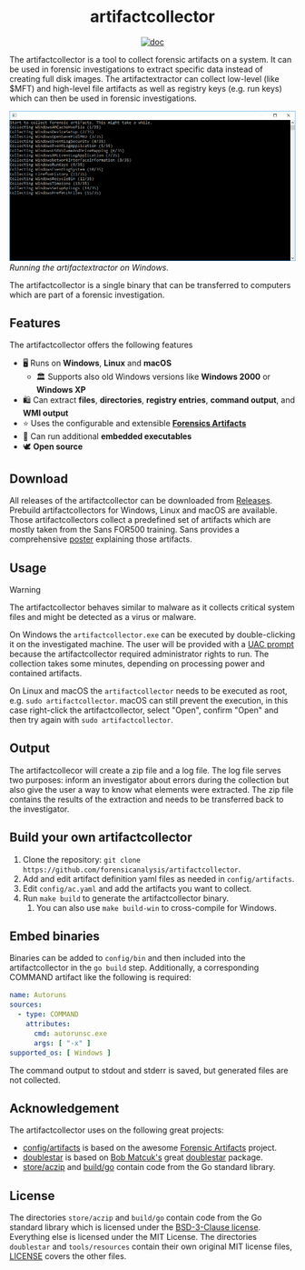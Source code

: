 <h1 align="center">artifactcollector</h1>

<p  align="center">
 <a href="https://godocs.io/github.com/forensicanalysis/artifactcollector"><img src="https://godocs.io/github.com/forensicanalysis/artifactcollector?status.svg" alt="doc" /></a>
</p>

The artifactcollector is a tool to collect forensic artifacts on a system. 
It can be used in forensic investigations to extract specific data instead of creating full disk images. 
The artifactextractor can collect low-level (like $MFT) 
and high-level file artifacts as well as registry keys (e.g. run keys) 
which can then be used in forensic investigations.

![Running the artifactextractor on Windows.](docs/ac.png)
_Running the artifactextractor on Windows._

The artifactcollector is a single binary that can be transferred to computers 
which are part of a forensic investigation.

## Features

The artifactcollector offers the following features

- ️🖥️ Runs on **Windows**, **Linux** and **macOS**
  - 🏛️ Supports also old Windows versions like **Windows 2000** or **Windows XP**
- 🛍️ Can extract **files**, **directories**, **registry entries**, **command output**, and **WMI output**
- ⭐ Uses the configurable and extensible [**Forensics Artifacts**](https://github.com/forensicanalysis/artifacts)
- 🧩 Can run additional **embedded executables**
- 🕊️ **Open source**

## Download

All releases of the artifactcollector can be downloaded from [Releases](https://github.com/forensicanalysis/artifactcollector/releases). 
Prebuild artifactcollectors for Windows, Linux and macOS are available. 
Those artifactcollectors collect a predefined set of artifacts which are mostly taken from the Sans FOR500 training. 
Sans provides a comprehensive [poster](https://www.sans.org/security-resources/posters/windows-forensic-analysis/170/download)
explaining those artifacts.

## Usage

> [!WARNING]
> The artifactcollector behaves similar to malware as it collects critical system files
> and might be detected as a virus or malware.

On Windows the `artifactcollector.exe` can be executed by double-clicking it on the investigated machine. 
The user will be provided with a [UAC prompt](https://en.wikipedia.org/wiki/User_Account_Control) because the
artifactcollector required administrator rights to run. 
The collection takes some minutes, depending on processing power and contained artifacts.

On Linux and macOS the `artifactcollector` needs to be executed as root, e.g. `sudo artifactcollector`. 
macOS can still prevent the execution, in this case right-click the artifactcollector, 
select "Open", confirm "Open" and then try again with `sudo artifactcollector`.

## Output

The artifactcollecor will create a zip file and a log file. 
The log file serves two purposes: 
inform an investigator about errors during the collection but
also give the user a way to know what elements were extracted. 
The zip file contains the results of the extraction and needs to be transferred back to the investigator.

## Build your own artifactcollector

1. Clone the repository: `git clone https://github.com/forensicanalysis/artifactcollector`.
2. Add and edit artifact definition yaml files as needed in `config/artifacts`.
3. Edit `config/ac.yaml` and add the artifacts you want to collect.
4. Run `make build` to generate the artifactcollector binary.
   1. You can also use `make build-win` to cross-compile for Windows.

## Embed binaries

Binaries can be added to `config/bin` and then included into the artifactcollector
in the `go build` step. Additionally, a corresponding COMMAND artifact like
the following is required:

```yaml
name: Autoruns
sources:
  - type: COMMAND
    attributes:
      cmd: autorunsc.exe
      args: [ "-x" ]
supported_os: [ Windows ]
```

The command output to stdout and stderr is saved, but generated files are not collected.

## Acknowledgement

The artifactcollector uses on the following great projects:

- [config/artifacts](config/artifacts) is based on the awesome [Forensic Artifacts](https://github.com/ForensicArtifacts/artifacts) project.
- [doublestar](doublestar) is based on [Bob Matcuk's](https://github.com/bmatcuk) great [doublestar](https://github.com/bmatcuk/doublestar) package.
- [store/aczip](store/aczip) and [build/go](build/go) contain code from the Go standard library.

## License

The directories `store/aczip` and `build/go` contain code from the Go standard library
which is licensed under the [BSD-3-Clause license](LICENSE-BSD).
Everything else is licensed under the MIT License. The directories `doublestar` and `tools/resources` contain their own original MIT license files, [LICENSE](LICENSE) covers the other files.